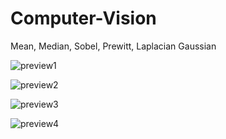 # Computer-Vision
Mean, Median, Sobel, Prewitt, Laplacian Gaussian

![preview1](https://user-images.githubusercontent.com/68945509/89394732-67a8ff80-d747-11ea-8d5f-450755544158.PNG)

![preview2](https://user-images.githubusercontent.com/68945509/89394745-6b3c8680-d747-11ea-845e-5e442b1c5f2f.PNG)

![preview3](https://user-images.githubusercontent.com/68945509/89394753-6d9ee080-d747-11ea-9c81-80ca1d723b4b.PNG)

![preview4](https://user-images.githubusercontent.com/68945509/89394761-70013a80-d747-11ea-9841-1652872e4746.PNG)
